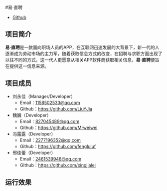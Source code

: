 #易·直聘
+ [Github](https://github.com/LiuYJia/YI_Directhire)
## 项目简介
**易·直聘**是一款面向职场人员的APP，在互联网迅速发展的大背景下，新一代的人逐渐成为劳动市场的主力军，随着获取信息方式的改变，在招聘与求职方面出现了以往不同的方式，这一代人更愿意从相关APP软件商获取相关信息，**易·直聘**便旨在提供这一信息来源。
## 项目成员
+ 刘永佳（Manager/Developer）   
   + Email：1158502533@qq.com
   + Github：https://github.com/LiuYJia
+ 魏巍（Developer）
   + Email：827045489@qq.com
   + Github：https://github.com/Mrweiwei
+ 冯露露（Developer）
   + Email：2277196352@qq.com
   + Github：https://github.com/fengluluf
+ 邢佳蕾（Developer）
   + Email：2461539948@qq.com
   + GIthub：https://github.com/xingjialei
## 运行效果
